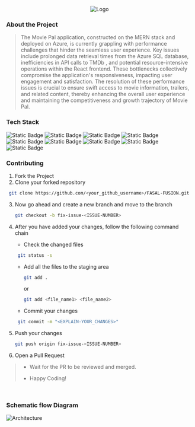 <div align='center'>


![Logo](https://github.com/Manav-Khandurie/Cloud-Performance-Tuning/blob/2eefc335b23e77464839d37c1c3596a15fcc9c78/assets/logo.png)


</div>

### About the Project
> The Movie Pal application, constructed on the MERN stack and deployed on Azure, is currently grappling with performance challenges that hinder the seamless user experience. Key issues include prolonged data retrieval times from the Azure SQL database, inefficiencies in API calls to TMDb , and potential resource-intensive operations within the React frontend. These bottlenecks collectively compromise the application's responsiveness, impacting user engagement and satisfaction. The resolution of these performance issues is crucial to ensure swift access to movie information, trailers, and related content, thereby enhancing the overall user experience and maintaining the competitiveness and growth trajectory of Movie Pal.

### Tech Stack

![Static Badge](https://img.shields.io/badge/Azure-101010?logo=microsoftazure&logoColor=%232496ED) ![Static Badge](https://img.shields.io/badge/Docker-101010?logo=docker&logoColor=%232496ED) ![Static Badge](https://img.shields.io/badge/NodeJS-101010?logo=nodedotjs&logoColor=%23339933) ![Static Badge](https://img.shields.io/badge/express-101010?logo=express&logoColor=%232496ED) ![Static Badge](https://img.shields.io/badge/MSSQL-101010?logo=microsoftsqlserver&logoColor=%232496ED) ![Static Badge](https://img.shields.io/badge/ReactJS-101010?logo=react&logoColor=%2361DAFB) ![Static Badge](https://img.shields.io/badge/HTML-101010?logo=html5&logoColor=%23E34F26) ![Static Badge](https://img.shields.io/badge/JavaScript-101010?logo=javascript&logoColor=%23F7DF1E)  ![Static Badge](https://img.shields.io/badge/CSS-101010?logo=css3&logoColor=%231572B6)


### Contributing

1. Fork the Project
2. Clone your forked repository

```sh
 git clone https://github.com/<your_github_username>/FASAL-FUSION.git
```
3. Now go ahead and create a new branch and move to the branch
   ```sh
   git checkout -b fix-issue-<ISSUE-NUMBER>
   ```
4. After you have added your changes, follow the following command chain
   * Check the changed files
    ```sh
     git status -s
     ```

   * Add all the files to the staging area
      ```sh
     git add .
     ```
     or
     ```sh
     git add <file_name1> <file_name2>
     ```
   * Commit your changes
    ```sh
     git commit -m "<EXPLAIN-YOUR_CHANGES>"
     ```
5. Push your changes
   ```sh
   git push origin fix-issue-<ISSUE-NUMBER>
   ```
6. Open a Pull Request 
>
> * Wait for the PR to be reviewed and merged.
>
> * Happy Coding!
<br />
<!-- <img src='https://repobeats.axiom.co/api/embed/198d5c5deedcd2c0779883bb05f1b33b2f320ca7.svg' alt="Repobeats analytics image" /> -->

### Schematic flow Diagram
![Architecture](https://github.com/Manav-Khandurie/Cloud-Performance-Tuning/blob/2eefc335b23e77464839d37c1c3596a15fcc9c78/assets/MoviePal.jpeg)